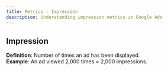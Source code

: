 ```yaml
---
title: Metrics - Impression
description: Understanding impression metrics in Google Ads
---
```


## Impression
**Definition**: Number of times an ad has been displayed.  
**Example**: An ad viewed 2,000 times = 2,000 impressions.
